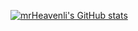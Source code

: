 [![mrHeavenli's GitHub stats](https://github-readme-stats.vercel.app/api?username=mrHeavenli)](https://github.com/anuraghazra/github-readme-stats)
